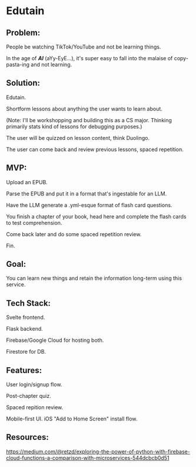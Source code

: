 # Edutain

## Problem:

People be watching TikTok/YouTube and not be learning things.

In the age of ***AI*** (aYy-EyE...), it's super easy to fall into the malaise of copy-pasta-ing and not learning.

## Solution:

Edutain.

Shortform lessons about anything the user wants to learn about.

(Note: I'll be workshopping and building this as a CS major. Thinking primarily stats kind of lessons for debugging purposes.)

The user will be quizzed on lesson content, think Duolingo.

The user can come back and review previous lessons, spaced repetition.

## MVP:

Upload an EPUB.

Parse the EPUB and put it in a format that's ingestable for an LLM.

Have the LLM generate a .yml-esque format of flash card questions.

You finish a chapter of your book, head here and complete the flash cards to test comprehension.

Come back later and do some spaced repetition review.

Fin.

## Goal:

You can learn new things and retain the information long-term using this service.

## Tech Stack:

Svelte frontend.

Flask backend.

Firebase/Google Cloud for hosting both.

Firestore for DB.

## Features:

User login/signup flow.

Post-chapter quiz.

Spaced repition review.

Mobile-first UI. iOS "Add to Home Screen" install flow.

## Resources:

https://medium.com/@retzd/exploring-the-power-of-python-with-firebase-cloud-functions-a-comparison-with-microservices-544dcbcb0d51